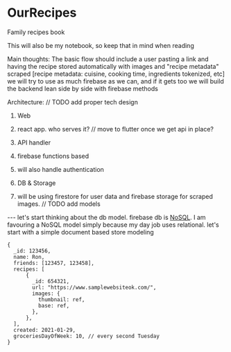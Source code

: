 # OurRecipes
Family recipes book


This will also be my notebook, so keep that in mind when reading

Main thoughts:
The basic flow should include a user pasting a link and having the recipe stored automatically with images and "recipe metadata" scraped
[recipe metadata: cuisine, cooking time, ingredients tokenized, etc]
we will try to use as much firebase as we can, and if it gets too we will build the backend lean side by side with firebase methods

Architecture: // TODO add proper tech design

1. Web 
  1. react app. who serves it?
// move to flutter once we get api in place?

2. API handler
  1. firebase functions based
  2. will also handle authentication

3. DB & Storage
  1. will be using firestore for user data and firebase storage for scraped images. // TODO add models




--- let's start thinking about the db model.
firebase db is [NoSQL](https://www.mongodb.com/nosql-explained). I am favouring a NoSQL model simply because my day job uses relational.
let's start with a simple document based store modeling

```
{
  _id: 123456,
  name: Ron,
  friends: [123457, 123458],
  recipes: [
      {
        _id: 654321,
        url: "https://www.samplewebsiteok.com/",
        images: {
          thumbnail: ref,
          base: ref,
        },
      },
  ],
  created: 2021-01-29,
  groceriesDayOfWeek: 10, // every second Tuesday
}
```

